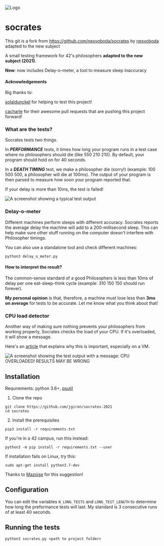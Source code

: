 
![Logo](https://i.imgur.com/JyKRlbd.png)

# socrates

This git is a fork from https://github.com/nesvoboda/socrates by [nesvoboda](https://github.com/nesvoboda) adapted to the new subject

A small testing framework for 42's philosophers **adapted to the new subject (2021)**.

**New**: now includes Delay-o-meter, a tool to measure sleep inaccuracy

#### Acknowledgements
Big thanks to:

[solaldunckel](https://github.com/solaldunckel) for helping to test this project!

[cacharle](https://github.com/cacharle) for their awesome pull requests that are pushing this project forward!


### What are the tests?

Socrates tests two things.

In _**PERFORMANCE**_ tests, it times how long your program runs in a test case where
no philosophers should die (like 550 210 210). By default, your program should hold on for 40 seconds.

In a _**DEATH TIMING**_ test, we make a philosopher die (sorry!) (example: 100 500 500, a philosopher will die at 100ms).
The output of your program is then parsed to measure how soon your program reported that.

If your delay is more than 10ms, the test is failed!

![A screenshot showing a typical test output](https://i.imgur.com/oJ43M1f.png)

### Delay-o-meter

Different machines perform sleeps with different accuracy. Socrates reports the average delay the machine will add to a 200-millisecond sleep. This can help make sure other stuff running on the computer doesn't interfere with Philosopher timings.

You can also use a standalone tool and check different machines:
```
python3 delay_o_meter.py
```

#### How to interpret the result?

The common-sense standard of a good Philosophers is less than 10ms of delay per one eat-sleep-think cycle (example: 310 150 150 should run forever).

**My personal opinion** is that, therefore, a machine must lose less than **3ms on average** for tests to be accurate. Let me know what you think about that!

### CPU load detector

Another way of making sure nothing prevents your philosophers from working properly, Socrates checks the load of your CPU. If it's overloaded, it will show a message.

Here's an [article](https://www.notion.so/philosophers-VM-c60be9c836084edfbcd9c07e29b429c4) that explains why this is important, especially on a VM.

![A screenshot showing the test output with a message: CPU OVERLOADED! RESULTS MAY BE WRONG](https://i.imgur.com/Nj7Jiey.png)

## Installation

Requirements: python 3.6+, [psutil](https://github.com/giampaolo/psutil/blob/master/INSTALL.rst)

1. Clone the repo
```
git clone https://github.com/jgiron/socrates-2021
cd socrates
```

2. Install the prerequisites

```
pip3 install -r requirements.txt
```

If you're in a 42 campus, run this instead:

```
python3 -m pip install -r requirements.txt --user
```

If installation fails on Linux, try this:

```
sudo apt-get install python3.7-dev
```
Thanks to [Mazoise](https://github.com/Mazoise) for this suggestion!


## Configuration

You can edit the variables `N_LONG_TESTS` and `LONG_TEST_LENGTH` to determine how long the preformance tests will last.
My standard is 3 consecutive runs of at least 40 seconds.

## Running the tests

```
python3 socrates.py <path to project folder>
```
